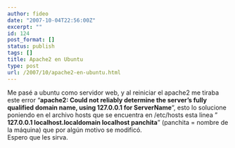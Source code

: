 ```yaml
---
author: fideo
date: "2007-10-04T22:56:00Z"
excerpt: ""
id: 124
post_format: []
status: publish
tags: []
title: Apache2 en Ubuntu
type: post
url: /2007/10/apache2-en-ubuntu.html
---
```

Me pasé a ubuntu como servidor web, y al reiniciar el apache2 me tiraba este error “**apache2: Could not reliably determine the server’s fully qualified domain name, using 127.0.0.1 for ServerName**“, esto lo solucione poniendo en el archivo hosts que se encuentra en /etc/hosts esta linea ” **127.0.0.1 localhost.localdomain localhost panchita**” (panchita = nombre de la máquina) que por algún motivo se modificó.  
Espero que les sirva.
